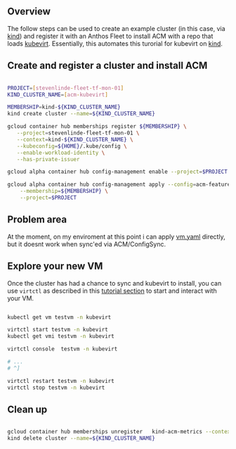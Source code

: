 

## Overview

The follow steps can be used to create an example cluster (in this case, via [kind](https://kind.sigs.k8s.io/)) and register it with an Anthos Fleet to install ACM with a repo that loads [kubevirt](https://kubevirt.io/). Essentially, this automates this turorial for kubevirt on [kind](https://kubevirt.io/quickstart_kind/).


## Create and register a cluster and install ACM

```bash

PROJECT=[stevenlinde-fleet-tf-mon-01]
KIND_CLUSTER_NAME=[acm-kubevirt]

MEMBERSHIP=kind-${KIND_CLUSTER_NAME}
kind create cluster --name=${KIND_CLUSTER_NAME}

gcloud container hub memberships register ${MEMBERSHIP} \
   --project=stevenlinde-fleet-tf-mon-01 \
   --context=kind-${KIND_CLUSTER_NAME} \
   --kubeconfig=${HOME}/.kube/config \
   --enable-workload-identity \
   --has-private-issuer

gcloud alpha container hub config-management enable --project=$PROJECT

gcloud alpha container hub config-management apply --config=acm-feature-config.yaml \
    --membership=${MEMBERSHIP} \
    --project=$PROJECT

```

## Problem area

At the moment, on my enviroment at this point i can apply [vm.yaml](vm.yaml) directly, but it doesnt work when sync'ed via ACM/ConfigSync.


## Explore your new VM

Once the cluster has had a chance to sync and kubevirt to install, you can use `virtctl` as described in this [tutorial section](https://kubevirt.io/quickstart_kind/#virtctl) to start and interact with your VM.

```bash

kubectl get vm testvm -n kubevirt

virtctl start testvm -n kubevirt
kubectl get vmi testvm -n kubevirt

virtctl console  testvm -n kubevirt

# ...
# ^]

virtctl restart testvm -n kubevirt
virtctl stop testvm -n kubevirt


```

## Clean up

```bash

gcloud container hub memberships unregister   kind-acm-metrics --context=kind-${KIND_CLUSTER_NAME}
kind delete cluster --name=${KIND_CLUSTER_NAME}


```